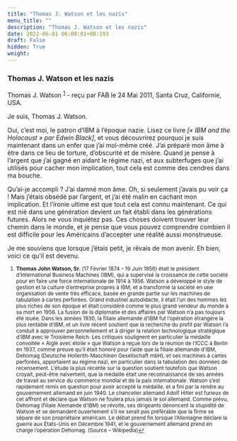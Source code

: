 ```yaml
---
title: "Thomas J. Watson et les nazis"
menu_title: ""
description: "Thomas J. Watson et les nazis"
date: 2022-06-01 06:00:01+00:193
draft: False
hidden: True
weight:
---
```

### Thomas J. Watson et les nazis

Thomas J. Watson <sup id="a1">[1](#f1)</sup> - reçu par FAB le 24 Mai 2011, Santa Cruz, Californie, USA.

Je suis, Thomas J. Watson.

Oui, c’est moi, le patron d’IBM à l’époque nazie. Lisez ce livre *[« IBM and the Holocaust » par Edwin Black]*, et vous découvrirez pourquoi je suis maintenant dans un enfer que j’ai moi-même créé. J’ai préparé mon âme à être dans ce lieu de torture, d’obscurité et de misère. Quand je pense à l’argent que j’ai gagné en aidant le régime nazi, et aux subterfuges que j’ai utilisés pour cacher mon implication, tout cela est comme des cendres dans ma bouche.

Qu’ai-je accompli ? J’ai damné mon âme. Oh, si seulement j’avais pu voir ça ! Mais j’étais obsédé par l’argent, et j’ai été malin en cachant mon implication. Et l’ironie ultime est que tout cela est connu maintenant. Ce qui est nié dans une génération devient un fait établi dans les générations futures. Alors ne vous inquiétez pas. Ces choses doivent trouver leur chemin dans le monde, et je pense que vous pouvez comprendre combien il est difficile pour les Américains d’accepter une réalité aussi monstrueuse.

Je me souviens que lorsque j’étais petit, je rêvais de mon avenir. Eh bien, voici ce qu’il est devenu.
<small>

1. <large id="f1"> **Thomas John Watson, Sr.** (17 Février 1874 – 19 Juin 1956) était le président d’International Business Machines (IBM), qui a supervisé la croissance de cette société pour en faire une force internationale de 1914 à 1956. Watson a développé le style de gestion et la culture d’entreprise propres à IBM, et a transformé la société en une organisation de vente très efficace, basée en grande partie sur les machines de tabulation à cartes perforées. Grand industriel autodidacte, il était l’un des hommes les plus riches de son époque et était considéré comme le plus grand vendeur du monde à sa mort en 1956. La fusion de la diplomatie et des affaires par Watson n’a pas toujours été louée. Dans les années 1930, la filiale allemande d’IBM fut l’opération étrangère la plus rentable d’IBM, et un livre récent soutient que la recherche du profit par Watson l’a conduit à approuver personnellement et à diriger la relation technologique stratégique d’IBM avec le Troisième Reich. Les critiques soulignent en particulier la médaille convoitée « Aigle avec étoile » que Watson a reçue lors de la réunion de l’ICCC à Berlin en 1937, comme preuve qu’il était honoré pour l’aide que la filiale allemande d’IBM, Dehomag (Deutsche Hollerith-Maschinen Gesellschaft mbH), et ses machines à cartes perforées, apportaient au régime nazi, en particulier dans la tabulation des données de recensement. L’étude la plus récente sur la question soutient toutefois que Watson croyait, peut-être naïvement, que la médaille était une reconnaissance de ses années de travail au service du commerce mondial et de la paix internationale. Watson s’est rapidement remis en question pour avoir accepté la médaille, et a fini par la rendre au gouvernement allemand en juin 1940. Le chancelier allemand Adolf Hitler est furieux de cet affront et déclare que Watson ne foulera plus jamais le sol allemand. Comme prévu, Dehomag (filiale Alemande d’IBM) se révolte, ses dirigeants dénoncent la stupidité de Watson et se demandent ouvertement s’il ne serait pas préférable que la firme se sépare de son propriétaire américain. Le débat prend fin lorsque l’Allemagne déclare la guerre aux États-Unis en Décembre 1941, et le gouvernement allemand prend en charge l’opération Dehomag. (Source – Wikipedia)[↩](#a1)




